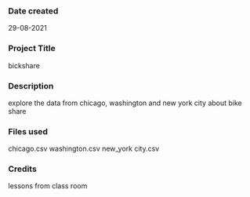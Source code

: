 
### Date created
29-08-2021

### Project Title
bickshare

### Description
explore the data from chicago, washington and new york city about bike share

### Files used
chicago.csv
washington.csv
new_york city.csv

### Credits
lessons from class room 
